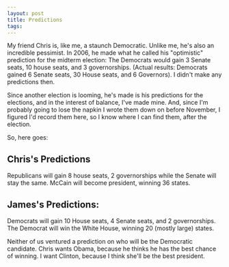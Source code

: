 ```yaml
---
layout: post
title: Predictions
tags: 
---
```


My friend Chris is, like me, a staunch Democratic.  Unlike me, he's also an incredible pessimist.  In 2006, he made what he called his "optimistic" prediction for the midterm election: The Democrats would gain 3 Senate seats, 10 house seats, and 3 governorships. (Actual results: Democrats gained 6 Senate seats, 30 House seats, and 6 Governors).  I didn't make any predictions then.

Since another election is looming, he's made is his predictions for the elections, and in the interest of balance, I've made mine.  And, since I'm probably going to lose the napkin I wrote them down on before November, I figured I'd record them here, so I know where I can find them, after the election.

So, here goes:
## Chris's Predictions ##
Republicans will gain 8 house seats, 2 governorships while the Senate will stay the same.  McCain will become president, winning 36 states.

## James's Predictions: ##
Democrats will gain 10 House seats, 4 Senate seats, and 2 governorships.  The Democrat will win the White House, winning 20 (mostly large) states.

Neither of us ventured a prediction on who will be the Democratic candidate.  Chris wants Obama, because he thinks he has the best chance of winning.  I want Clinton, because I think she'll be the best president.